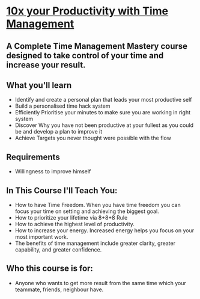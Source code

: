 # [10x your Productivity with Time Management](https://www.udemy.com/course/10x-your-productivity-with-time-management/)
## A Complete Time Management Mastery course designed to take control of your time and increase your result.

## What you'll learn
- Identify and create a personal plan that leads your most productive self
- Build a personalised time hack system
- Efficiently Prioritise your minutes to make sure you are working in right system
- Discover Why you have not been productive at your fullest as you could be and develop a plan to improve it
- Achieve Targets you never thought were possible with the flow

## Requirements
- Willingness to improve himself

## In This Course I'll Teach You:
- How to have Time Freedom. When you have time freedom you can focus your time on setting and achieving the biggest goal.
- How to prioritize your lifetime via 8+8+8 Rule
- How to achieve the highest level of productivity.
- How to increase your energy. Increased energy helps you focus on your most important work.
- The benefits of time management include greater clarity, greater capability, and greater confidence.

## Who this course is for:
- Anyone who wants to get more result from the same time which your teammate, friends, neighbour have.
